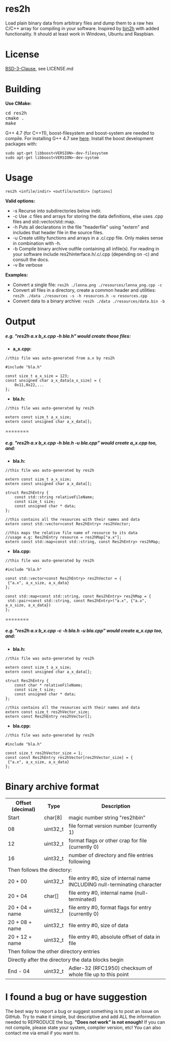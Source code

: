 res2h
========

Load plain binary data from arbitrary files and dump them to a raw hex C/C++ array for compiling in your software. Inspired by [bin2h](http://code.google.com/p/bin2h/) with added functionality. It should at least work in Windows, Ubuntu and Raspbian.

License
========

[BSD-3-Clause](http://opensource.org/licenses/BSD-3-Clause), see LICENSE.md

Building
========

**Use CMake:**
<pre>
cd res2h
cmake .
make
</pre>

G++ 4.7 (for C++11), boost-filesystem and boost-system are needed to compile. For installing G++ 4.7 see [here](http://lektiondestages.blogspot.de/2013/05/installing-and-switching-gccg-versions.html).
Install the boost development packages with:
```
sudo apt-get libboost<VERSION>-dev-filesystem
sudo apt-get libboost<VERSION>-dev-system
```

Usage
========
```
res2h <infile/indir> <outfile/outdir> [options]
```

**Valid options:**
- -s Recurse into subdirectories below indir.
- -c Use .c files and arrays for storing the data definitions, else uses .cpp files and std::vector/std::map.
- -h <headerfile> Puts all declarations in the file "headerfile" using "extern" and includes that header file in the source files.
- -u <sourcefile> Create utility functions and arrays in a .c/.cpp file. Only makes sense in combination with -h.
- -b Compile binary archive outfile containing all infile(s). For reading in your software include res2hinterface.h/.c/.cpp (depending on -c) and consult the docs.
- -v Be verbose

**Examples:**
- Convert a single file: ```res2h ./lenna.png ./resources/lenna_png.cpp -c```
- Convert all files in a directory, create a common header and utilities: ```res2h ./data ./resources -s -h resources.h -u resources.cpp```
- Convert data to a binary archive: ```res2h ./data ./resources/data.bin -b```

Output
========
##### e.g. "res2h a.x b_x.cpp -h bla.h" would create those files: #####
- **a_x.cpp:**

```
//this file was auto-generated from a.x by res2h

#include "bla.h"

const size_t a_x_size = 123;
const unsigned char a_x_data[a_x_size] = {
    0x11,0x22,...
};
```

- **bla.h:**

```
//this file was auto-generated by res2h

extern const size_t a_x_size;
extern const unsigned char a_x_data[];
```
========
##### e.g. "res2h a.x b_x.cpp -h bla.h *-u bla.cpp*" would create a_x.cpp too, and: #####
- **bla.h:**

```
//this file was auto-generated by res2h

extern const size_t a_x_size;
extern const unsigned char a_x_data[];

struct Res2hEntry {
    const std::string relativeFileName;
    const size_t size;
    const unsigned char * data;
};

//this contains all the resources with their names and data
extern const std::vector<const Res2hEntry> res2hVector;

//this maps the relative file name of resource to its data
//usage e.g: Res2hEntry resource = res2hMap["a.x"];
extern const std::map<const std::string, const Res2hEntry> res2hMap;
```

- **bla.cpp:**

```
//this file was auto-generated by res2h

#include "bla.h"

const std::vector<const Res2hEntry> res2hVector = {
 {"a.x", a_x_size, a_x_data}
};

const std::map<const std::string, const Res2hEntry> res2hMap = {
 std::pair<const std::string, const Res2hEntry>("a.x", {"a.x", a_x_size, a_x_data})
};
```
========
##### e.g. "res2h a.x b_x.cpp *-c* -h bla.h -u bla.cpp" would create a_x.cpp too, and: #####
- **bla.h:**

```
//this file was auto-generated by res2h

extern const size_t a_x_size;
extern const unsigned char a_x_data[];

struct Res2hEntry {
    const char * relativeFileName;
    const size_t size;
    const unsigned char * data;
};

//this contains all the resources with their names and data
extern const size_t res2hVector_size;
extern const Res2hEntry res2hVector[];
```

- **bla.cpp:**

```
//this file was auto-generated by res2h

#include "bla.h"

const size_t res2hVector_size = 1;
const const Res2hEntry res2hVector[res2hVector_size] = {
 {"a.x", a_x_size, a_x_data}
};
```

Binary archive format
========
<table>
    <tr>
        <th>Offset (decimal)</th><th>Type</th><th>Description</th>
    </tr>
    <tr>
        <td>Start</td><td>char[8]</td><td>magic number string "res2hbin"</td>
    </tr>
    <tr>
        <td>08</td><td>uint32_t</td><td>file format version number (currently 1)</td>
    </tr>
    <tr>
        <td>12</td><td>uint32_t</td><td>format flags or other crap for file (currently 0)</td>
    </tr>
    <tr>
        <td>16</td><td>uint32_t</td><td>number of directory and file entries following</td>
    </tr>
    <tr>
        <td colspan="3">Then follows the directory:</td>
    </tr>
    <tr>
        <td>20 + 00</td><td>uint32_t</td><td>file entry #0, size of internal name INCLUDING null-terminating character</td>
    </tr>
    <tr>
        <td>20 + 04</td><td>char[]</td><td>file entry #0, internal name (null-terminated)</td>
    </tr>
    <tr>
        <td>20 + 04 + name</td><td>uint32_t</td><td>file entry #0, format flags for entry (currently 0)</td>
    </tr>
    <tr>
        <td>20 + 08 + name</td><td>uint32_t</td><td>file entry #0, size of data</td>
    </tr>
    <tr>
        <td>20 + 12 + name</td><td>uint32_t</td><td>file entry #0, absolute offset of data in file</td>
    </tr>
    <tr>
        <td colspan="3">Then follow the other directory entries</td>
    </tr>
    <tr>
        <td colspan="3">Directly after the directory the data blocks begin</td>
    </tr>
    <tr>
        <td>End - 04</td><td>uint32_t</td><td>Adler-32 (RFC1950) checksum of whole file up to this point</td>
    </tr>
</table>

I found a bug or have suggestion
========

The best way to report a bug or suggest something is to post an issue on GitHub. Try to make it simple, but descriptive and add ALL the information needed to REPRODUCE the bug. **"Does not work" is not enough!** If you can not compile, please state your system, compiler version, etc! You can also contact me via email if you want to.